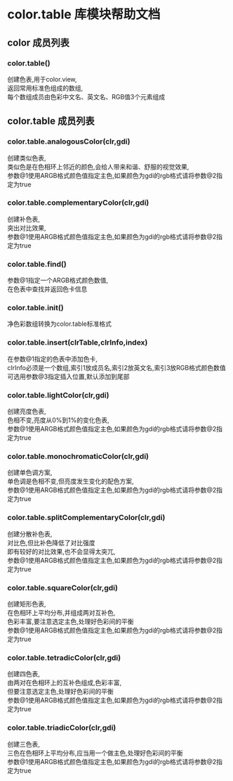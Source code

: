 # color.table 库模块帮助文档

<a id="color"></a>
## color 成员列表


<a id="color.table"></a>
### color.table() 
 创建色表,用于color.view,  
返回常用标准色组成的数组,  
每个数组成员由色彩中文名、英文名、RGB值3个元素组成

<a id="color.table"></a>
## color.table 成员列表


<a id="color.table.analogousColor"></a>
### color.table.analogousColor(clr,gdi) 
 创建类似色表,  
类似色是在色相环上邻近的颜色,会给人带来和谐、舒服的视觉效果,  
参数@1使用ARGB格式颜色值指定主色,如果颜色为gdi的rgb格式请将参数@2指定为true

<a id="color.table.complementaryColor"></a>
### color.table.complementaryColor(clr,gdi) 
 创建补色表,  
突出对比效果,  
参数@1使用ARGB格式颜色值指定主色,如果颜色为gdi的rgb格式请将参数@2指定为true

<a id="color.table.find"></a>
### color.table.find() 
 参数@1指定一个ARGB格式颜色数值,  
在色表中查找并返回色卡信息

<a id="color.table.init"></a>
### color.table.init() 
 净色彩数组转换为color.table标准格式

<a id="color.table.insert"></a>
### color.table.insert(clrTable,clrInfo,index) 
 在参数@1指定的色表中添加色卡,  
clrInfo必须是一个数组,索引1放成员名,索引2放英文名,索引3放RGB格式颜色数值  
可选用参数@3指定插入位置,默认添加到尾部

<a id="color.table.lightColor"></a>
### color.table.lightColor(clr,gdi) 
 创建亮度色表,  
色相不变,亮度从0%到1%的变化色表,  
参数@1使用ARGB格式颜色值指定主色,如果颜色为gdi的rgb格式请将参数@2指定为true

<a id="color.table.monochromaticColor"></a>
### color.table.monochromaticColor(clr,gdi) 
 创建单色调方案,  
单色调是色相不变,但亮度发生变化的配色方案,  
参数@1使用ARGB格式颜色值指定主色,如果颜色为gdi的rgb格式请将参数@2指定为true

<a id="color.table.splitComplementaryColor"></a>
### color.table.splitComplementaryColor(clr,gdi) 
 创建分散补色表,  
对比色,但比补色降低了对比强度  
即有较好的对比效果,也不会显得太突兀,  
参数@1使用ARGB格式颜色值指定主色,如果颜色为gdi的rgb格式请将参数@2指定为true

<a id="color.table.squareColor"></a>
### color.table.squareColor(clr,gdi) 
 创建矩形色表,  
在色相环上平均分布,并组成两对互补色,  
色彩丰富,要注意选定主色,处理好色彩间的平衡  
参数@1使用ARGB格式颜色值指定主色,如果颜色为gdi的rgb格式请将参数@2指定为true

<a id="color.table.tetradicColor"></a>
### color.table.tetradicColor(clr,gdi) 
 创建四色表,  
由两对在色相环上的互补色组成,色彩丰富,  
但要注意选定主色,处理好色彩间的平衡  
参数@1使用ARGB格式颜色值指定主色,如果颜色为gdi的rgb格式请将参数@2指定为true

<a id="color.table.triadicColor"></a>
### color.table.triadicColor(clr,gdi) 
 创建三色表,  
三色在色相环上平均分布,应当用一个做主色,处理好色彩间的平衡  
参数@1使用ARGB格式颜色值指定主色,如果颜色为gdi的rgb格式请将参数@2指定为true
